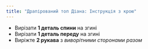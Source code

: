 ```yaml
---
title: "Драпірований топ Діана: Інструкція з крою"
---
```


- Вирізати **1 деталь спини** на згині
- Вирізати **1 деталь переду** на згині
- Виріжте **2 рукава** з _виворітними сторонами разом_
